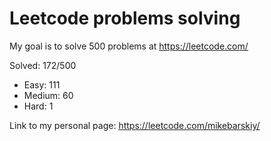 # Leetcode problems solving
My goal is to solve 500 problems at https://leetcode.com/

Solved: 172/500

- Easy: 111
- Medium: 60
- Hard: 1

Link to my personal page:
https://leetcode.com/mikebarskiy/
